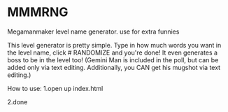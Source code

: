 # MMMRNG
Megamanmaker level name generator. use for extra funnies

This level generator is pretty simple. Type in how much words you want in the level name, click # RANDOMIZE and you're done! It even generates a boss to be in the level too! (Gemini Man is included in the poll, but can be added only via text editing. Additionally, you CAN get his mugshot via text editing.)

How to use:
1.open up index.html

2.done
